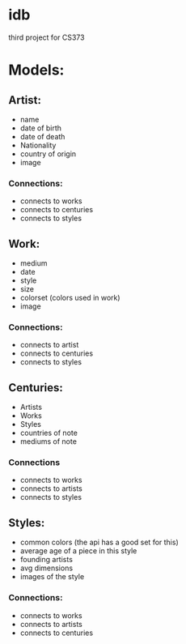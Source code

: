 # idb
third project for CS373


Models:
========

## Artist:
- name
- date of birth
- date of death
- Nationality
- country of origin
- image
### Connections:
- connects to works
- connects to centuries
- connects to styles

## Work:
- medium
- date
- style
- size
- colorset (colors used in work)
- image
### Connections:
- connects to artist
- connects to centuries
- connects to styles


## Centuries:
- Artists
- Works
- Styles
- countries of note
- mediums of note
### Connections
- connects to works
- connects to artists
- connects to styles

## Styles:
- common colors (the api has a good set for this)
- average age of a piece in this style
- founding artists
- avg dimensions
- images of the style
### Connections:
- connects to works
- connects to artists
- connects to centuries
